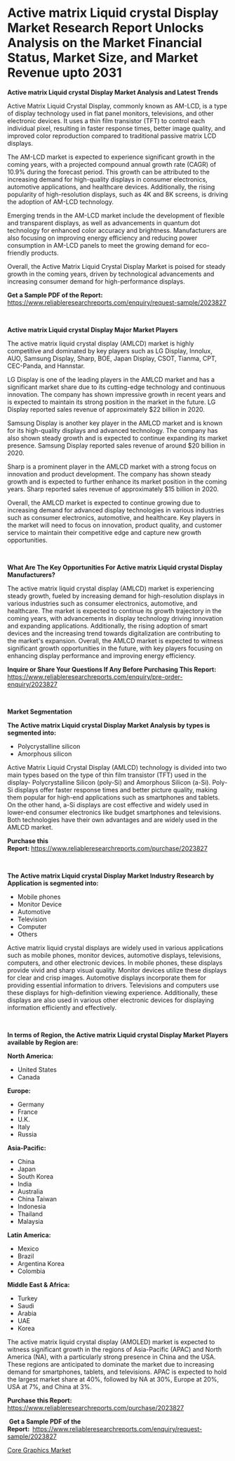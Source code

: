 <p><h1>Active matrix Liquid crystal Display Market Research Report Unlocks Analysis on the Market Financial Status, Market Size, and Market Revenue upto 2031</h1></p><p><strong>Active matrix Liquid crystal Display Market Analysis and Latest Trends</strong></p>
<p><p>Active Matrix Liquid Crystal Display, commonly known as AM-LCD, is a type of display technology used in flat panel monitors, televisions, and other electronic devices. It uses a thin film transistor (TFT) to control each individual pixel, resulting in faster response times, better image quality, and improved color reproduction compared to traditional passive matrix LCD displays.</p><p>The AM-LCD market is expected to experience significant growth in the coming years, with a projected compound annual growth rate (CAGR) of 10.9% during the forecast period. This growth can be attributed to the increasing demand for high-quality displays in consumer electronics, automotive applications, and healthcare devices. Additionally, the rising popularity of high-resolution displays, such as 4K and 8K screens, is driving the adoption of AM-LCD technology.</p><p>Emerging trends in the AM-LCD market include the development of flexible and transparent displays, as well as advancements in quantum dot technology for enhanced color accuracy and brightness. Manufacturers are also focusing on improving energy efficiency and reducing power consumption in AM-LCD panels to meet the growing demand for eco-friendly products.</p><p>Overall, the Active Matrix Liquid Crystal Display Market is poised for steady growth in the coming years, driven by technological advancements and increasing consumer demand for high-performance displays.</p></p>
<p><strong>Get a Sample PDF of the Report:&nbsp;</strong> <a href="https://www.reliableresearchreports.com/enquiry/request-sample/2023827">https://www.reliableresearchreports.com/enquiry/request-sample/2023827</a></p>
<p>&nbsp;</p>
<p><strong>Active matrix Liquid crystal Display Major Market Players</strong></p>
<p><p>The active matrix liquid crystal display (AMLCD) market is highly competitive and dominated by key players such as LG Display, Innolux, AUO, Samsung Display, Sharp, BOE, Japan Display, CSOT, Tianma, CPT, CEC-Panda, and Hannstar. </p><p>LG Display is one of the leading players in the AMLCD market and has a significant market share due to its cutting-edge technology and continuous innovation. The company has shown impressive growth in recent years and is expected to maintain its strong position in the market in the future. LG Display reported sales revenue of approximately $22 billion in 2020.</p><p>Samsung Display is another key player in the AMLCD market and is known for its high-quality displays and advanced technology. The company has also shown steady growth and is expected to continue expanding its market presence. Samsung Display reported sales revenue of around $20 billion in 2020.</p><p>Sharp is a prominent player in the AMLCD market with a strong focus on innovation and product development. The company has shown steady growth and is expected to further enhance its market position in the coming years. Sharp reported sales revenue of approximately $15 billion in 2020.</p><p>Overall, the AMLCD market is expected to continue growing due to increasing demand for advanced display technologies in various industries such as consumer electronics, automotive, and healthcare. Key players in the market will need to focus on innovation, product quality, and customer service to maintain their competitive edge and capture new growth opportunities.</p></p>
<p>&nbsp;</p>
<p><strong>What Are The Key Opportunities For Active matrix Liquid crystal Display Manufacturers?</strong></p>
<p><p>The active matrix liquid crystal display (AMLCD) market is experiencing steady growth, fueled by increasing demand for high-resolution displays in various industries such as consumer electronics, automotive, and healthcare. The market is expected to continue its growth trajectory in the coming years, with advancements in display technology driving innovation and expanding applications. Additionally, the rising adoption of smart devices and the increasing trend towards digitalization are contributing to the market's expansion. Overall, the AMLCD market is expected to witness significant growth opportunities in the future, with key players focusing on enhancing display performance and improving energy efficiency.</p></p>
<p><strong>Inquire or Share Your Questions If Any Before Purchasing This Report:</strong> <a href="https://www.reliableresearchreports.com/enquiry/pre-order-enquiry/2023827">https://www.reliableresearchreports.com/enquiry/pre-order-enquiry/2023827</a></p>
<p>&nbsp;</p>
<p><strong>Market Segmentation</strong></p>
<p><strong>The Active matrix Liquid crystal Display Market Analysis by types is segmented into:</strong></p>
<p><ul><li>Polycrystalline silicon</li><li>Amorphous silicon</li></ul></p>
<p><p>Active Matrix Liquid Crystal Display (AMLCD) technology is divided into two main types based on the type of thin film transistor (TFT) used in the display- Polycrystalline Silicon (poly-Si) and Amorphous Silicon (a-Si). Poly-Si displays offer faster response times and better picture quality, making them popular for high-end applications such as smartphones and tablets. On the other hand, a-Si displays are cost effective and widely used in lower-end consumer electronics like budget smartphones and televisions. Both technologies have their own advantages and are widely used in the AMLCD market.</p></p>
<p><strong>Purchase this Report:&nbsp;</strong><a href="https://www.reliableresearchreports.com/purchase/2023827">https://www.reliableresearchreports.com/purchase/2023827</a></p>
<p>&nbsp;</p>
<p><strong>The Active matrix Liquid crystal Display Market Industry Research by Application is segmented into:</strong></p>
<p><ul><li>Mobile phones</li><li>Monitor Device</li><li>Automotive</li><li>Television</li><li>Computer</li><li>Others</li></ul></p>
<p><p>Active matrix liquid crystal displays are widely used in various applications such as mobile phones, monitor devices, automotive displays, televisions, computers, and other electronic devices. In mobile phones, these displays provide vivid and sharp visual quality. Monitor devices utilize these displays for clear and crisp images. Automotive displays incorporate them for providing essential information to drivers. Televisions and computers use these displays for high-definition viewing experience. Additionally, these displays are also used in various other electronic devices for displaying information efficiently and effectively.</p></p>
<p>&nbsp;</p>
<p><strong>In terms of Region, the Active matrix Liquid crystal Display Market Players available by Region are:</strong></p>
<p>
    <p> <strong> North America: </strong>
        <ul>
            <li>United States</li>
            <li>Canada</li>
        </ul>
        </p> 
    <p> <strong> Europe: </strong>
        <ul>
            <li>Germany</li>
            <li>France</li>
            <li>U.K.</li>
            <li>Italy</li>
            <li>Russia</li>
        </ul>
        </p> 
    <p> <strong> Asia-Pacific: </strong>
        <ul>
            <li>China</li>
            <li>Japan</li>
            <li>South Korea</li>
            <li>India</li>
            <li>Australia</li>
            <li>China Taiwan</li>
            <li>Indonesia</li>
            <li>Thailand</li>
            <li>Malaysia</li>
        </ul>
        </p> 
    <p> <strong> Latin America: </strong>
        <ul>
            <li>Mexico</li>
            <li>Brazil</li>
            <li>Argentina Korea</li>
            <li>Colombia</li>
        </ul>
        </p> 
    <p> <strong> Middle East & Africa: </strong>
        <ul>
            <li>Turkey</li>
            <li>Saudi</li>
            <li>Arabia</li>
            <li>UAE</li>
            <li>Korea</li>
        </ul>
    </p>
    </p>
<p><p>The active matrix liquid crystal display (AMOLED) market is expected to witness significant growth in the regions of Asia-Pacific (APAC) and North America (NA), with a particularly strong presence in China and the USA. These regions are anticipated to dominate the market due to increasing demand for smartphones, tablets, and televisions. APAC is expected to hold the largest market share at 40%, followed by NA at 30%, Europe at 20%, USA at 7%, and China at 3%.</p></p>
<p><strong>Purchase this Report: </strong><a href="https://www.reliableresearchreports.com/purchase/2023827">https://www.reliableresearchreports.com/purchase/2023827</a></p>
<p>&nbsp;<strong>Get a Sample PDF of the Report:&nbsp;&nbsp;</strong><a href="https://www.reliableresearchreports.com/enquiry/request-sample/2023827">https://www.reliableresearchreports.com/enquiry/request-sample/2023827</a></p>
<p><strong></strong></p>
<p><p><a href="https://github.com/RoccoManning/Market-Research-Report-List-4/blob/main/core-graphics-market.md">Core Graphics Market</a></p></p>